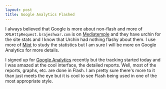 ```yaml
---
layout: post
title: Google Analytics Flashed
---
```


I always believed that Google is more about non-flash and more of `XMLHttpRequest`. `brajeshwar.com` is on [Mediatemple](http://www.mediatemple.net/) and they have urchin for the site stats and I know that Urchin had nothing flashy about them. I use more of [Mint](http://www.haveamint.com/) to study the statistics but I am sure I will be more on Google Analytics for more details.

I signed up for [Google Analytics](http://analytics.google.com/) recently but the tracking started today and I was amazed at the cool interface, the detailed reports. Well, most of the reports, graphs, etc. are done in Flash. I am pretty sure there's more to it than just meets the eye but it is cool to see Flash being used in one of the most appropriate style.
